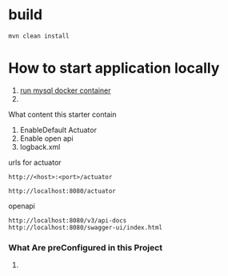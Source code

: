 # build
```bash
mvn clean install
```

# How to start application locally

1. [run mysql docker container](https://github.com/Darya0155/docker-compose-example/blob/main/mysql/mysql-docker-compose.yml)
2. 

What content this starter contain

1. EnableDefault Actuator
2. Enable open api
3. logback.xml

urls for actuator
```
http://<host>:<port>/actuator

http://localhost:8080/actuator
```

openapi
```endpoints
http://localhost:8080/v3/api-docs
http://localhost:8080/swagger-ui/index.html
```

### What Are preConfigured in this Project
1. 